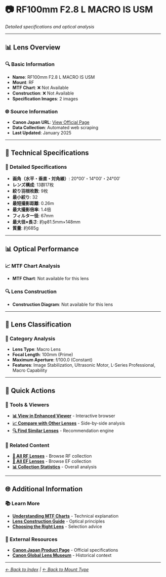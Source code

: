 # 📷 RF100mm F2.8 L MACRO IS USM

*Detailed specifications and optical analysis*

---

## 📊 **Lens Overview**

### 🔍 **Basic Information**
- **Name**: RF100mm F2.8 L MACRO IS USM
- **Mount**: RF
- **MTF Chart**: ❌ Not Available
- **Construction**: ❌ Not Available
- **Specification Images**: 2 images

### 🌐 **Source Information**
- **Canon Japan URL**: [View Official Page](https://personal.canon.jp/product/camera/rf/rf100-f28l)
- **Data Collection**: Automated web scraping
- **Last Updated**: January 2025

---

## 🔧 **Technical Specifications**

### 📏 **Detailed Specifications**
- **画角（水平・垂直・対角線）**: 20°00′・14°00′・24°00′
- **レンズ構成**: 13群17枚
- **絞り羽根枚数**: 9枚
- **最小絞り**: 32
- **最短撮影距離**: 0.26m
- **最大撮影倍率**: 1.4倍
- **フィルター径**: 67mm
- **最大径×長さ**: 約φ81.5mm×148mm
- **質量**: 約685g

---

## 📊 **Optical Performance**

### 📈 **MTF Chart Analysis**
- **MTF Chart**: Not available for this lens

### 🔍 **Lens Construction**
- **Construction Diagram**: Not available for this lens

---

## 🎯 **Lens Classification**

### 📝 **Category Analysis**
- **Lens Type**: Macro Lens
- **Focal Length**: 100mm (Prime)
- **Maximum Aperture**: f/100.0 (Constant)
- **Features**: Image Stabilization, Ultrasonic Motor, L-Series Professional, Macro Capability

---

## 📱 **Quick Actions**

### 🔧 **Tools & Viewers**
- **[📊 View in Enhanced Viewer](../../canon_enhanced_mtf_viewer.html)** - Interactive browser
- **[📈 Compare with Other Lenses](../../analysis/mtf_comparison.md)** - Side-by-side analysis
- **[🔍 Find Similar Lenses](../../lens_finder.md)** - Recommendation engine

### 📂 **Related Content**
- **[🔵 All RF Lenses](../rf_lenses.md)** - Browse RF collection
- **[🔴 All EF Lenses](../ef_lenses.md)** - Browse EF collection
- **[📊 Collection Statistics](../statistics.md)** - Overall analysis

---

## 🌐 **Additional Information**

### 📚 **Learn More**
- **[Understanding MTF Charts](../education/understanding_mtf.md)** - Technical explanation
- **[Lens Construction Guide](../education/lens_construction.md)** - Optical principles
- **[Choosing the Right Lens](../education/lens_selection.md)** - Selection advice

### 🔗 **External Resources**
- **[Canon Japan Product Page](https://personal.canon.jp/product/camera/rf/rf100-f28l)** - Official specifications
- **[Canon Global Lens Museum](https://global.canon/en/c-museum/lens.html)** - Historical context

---

*[← Back to Index](../../index.md) | [← Back to Mount Type](../rf_lenses.md)*
